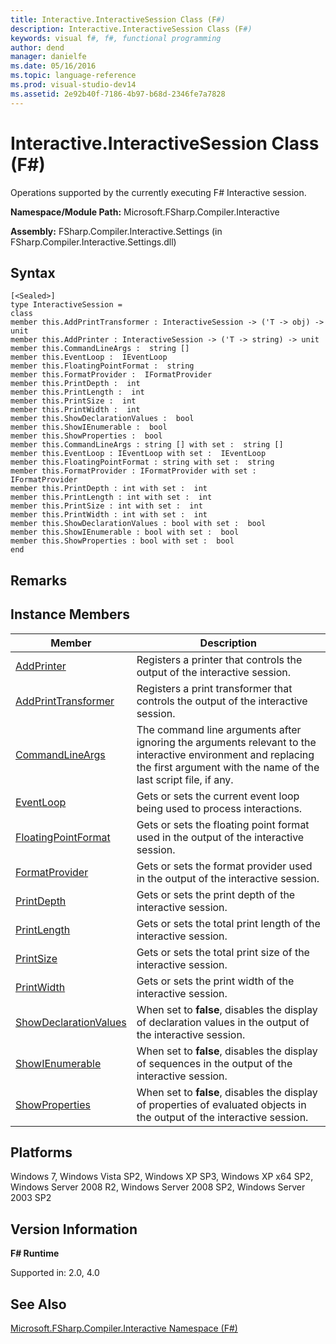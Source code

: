 ```yaml
---
title: Interactive.InteractiveSession Class (F#)
description: Interactive.InteractiveSession Class (F#)
keywords: visual f#, f#, functional programming
author: dend
manager: danielfe
ms.date: 05/16/2016
ms.topic: language-reference
ms.prod: visual-studio-dev14
ms.assetid: 2e92b40f-7186-4b97-b68d-2346fe7a7828 
---
```


# Interactive.InteractiveSession Class (F#)

Operations supported by the currently executing F# Interactive session.

**Namespace/Module Path:** Microsoft.FSharp.Compiler.Interactive

**Assembly:** FSharp.Compiler.Interactive.Settings (in FSharp.Compiler.Interactive.Settings.dll)


## Syntax

```
[<Sealed>]
type InteractiveSession =
class
member this.AddPrintTransformer : InteractiveSession -> ('T -> obj) -> unit
member this.AddPrinter : InteractiveSession -> ('T -> string) -> unit
member this.CommandLineArgs :  string []
member this.EventLoop :  IEventLoop
member this.FloatingPointFormat :  string
member this.FormatProvider :  IFormatProvider
member this.PrintDepth :  int
member this.PrintLength :  int
member this.PrintSize :  int
member this.PrintWidth :  int
member this.ShowDeclarationValues :  bool
member this.ShowIEnumerable :  bool
member this.ShowProperties :  bool
member this.CommandLineArgs : string [] with set :  string []
member this.EventLoop : IEventLoop with set :  IEventLoop
member this.FloatingPointFormat : string with set :  string
member this.FormatProvider : IFormatProvider with set :  IFormatProvider
member this.PrintDepth : int with set :  int
member this.PrintLength : int with set :  int
member this.PrintSize : int with set :  int
member this.PrintWidth : int with set :  int
member this.ShowDeclarationValues : bool with set :  bool
member this.ShowIEnumerable : bool with set :  bool
member this.ShowProperties : bool with set :  bool
end
```

## Remarks

## Instance Members


|Member|Description|
|------|-----------|
|[AddPrinter](https://msdn.microsoft.com/library/d5d6a505-453a-4cf8-9230-095d615eb96e)|Registers a printer that controls the output of the interactive session.|
|[AddPrintTransformer](https://msdn.microsoft.com/library/606010a2-fcb2-4994-8522-b9f35a7db391)|Registers a print transformer that controls the output of the interactive session.|
|[CommandLineArgs](https://msdn.microsoft.com/library/a20e0de2-2969-4223-af6b-0fdeb614e448)|The command line arguments after ignoring the arguments relevant to the interactive environment and replacing the first argument with the name of the last script file, if any.|
|[EventLoop](https://msdn.microsoft.com/library/79671c60-f021-4a02-8082-a54acbd2addb)|Gets or sets the current event loop being used to process interactions.|
|[FloatingPointFormat](https://msdn.microsoft.com/library/521bfd81-e707-4139-9908-408b7cf64428)|Gets or sets the floating point format used in the output of the interactive session.|
|[FormatProvider](https://msdn.microsoft.com/library/204f48ea-f7ae-4438-abe6-0a497f52d258)|Gets or sets the format provider used in the output of the interactive session.|
|[PrintDepth](https://msdn.microsoft.com/library/7d95a43a-e005-404c-bc7b-7014a7e96ade)|Gets or sets the print depth of the interactive session.|
|[PrintLength](https://msdn.microsoft.com/library/e4bc1b18-7623-48c3-9159-8c31019855c6)|Gets or sets the total print length of the interactive session.|
|[PrintSize](https://msdn.microsoft.com/library/decec1b9-6403-433c-b45f-6e4a03b8db51)|Gets or sets the total print size of the interactive session.|
|[PrintWidth](https://msdn.microsoft.com/library/e6c79af4-b6ef-4612-8658-43981632e513)|Gets or sets the print width of the interactive session.|
|[ShowDeclarationValues](https://msdn.microsoft.com/library/a7e9481d-4159-4587-99ad-58610f8a7ef5)|When set to **false**, disables the display of declaration values in the output of the interactive session.|
|[ShowIEnumerable](https://msdn.microsoft.com/library/815bf5fa-e240-4324-8db1-b39972bd6063)|When set to **false**, disables the display of sequences in the output of the interactive session.|
|[ShowProperties](https://msdn.microsoft.com/library/d9bdf52d-1cf7-4808-ac4e-e151ec921c4d)|When set to **false**, disables the display of properties of evaluated objects in the output of the interactive session.|

## Platforms
Windows 7, Windows Vista SP2, Windows XP SP3, Windows XP x64 SP2, Windows Server 2008 R2, Windows Server 2008 SP2, Windows Server 2003 SP2


## Version Information
**F# Runtime**

Supported in: 2.0, 4.0



## See Also
[Microsoft.FSharp.Compiler.Interactive Namespace &#40;F&#35;&#41;](Microsoft.FSharp.Compiler.Interactive-Namespace-%5BFSharp%5D.md)


